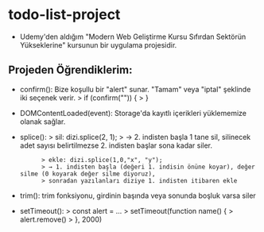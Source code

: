 # todo-list-project
- Udemy'den aldığım "Modern Web Geliştirme Kursu  Sıfırdan Sektörün Yükseklerine" kursunun bir uygulama projesidir.

## Projeden Öğrendiklerim:

- confirm(): Bize koşullu bir "alert" sunar. "Tamam" veya "iptal" şeklinde iki seçenek verir.
            > if (confirm("")) {
            >   }

- DOMContentLoaded(event): Storage'da kayıtlı içerikleri yüklememize olanak sağlar.

- splice(): 
            > sil: dizi.splice(2, 1); 
            > → 2. indisten başla 1 tane sil, silinecek adet sayısı belirtilmezse 2. indisten başlar sona kadar siler.

            > ekle: dizi.splice(1,0,"x", "y"); 
            > → 1. indisten başla (değeri 1. indisin önüne koyar), değer silme (0 koyarak değer silme diyoruz), 
            > sonradan yazılanları diziye 1. indisten itibaren ekle

- trim(): trim fonksiyonu, girdinin başında veya sonunda boşluk varsa siler

- setTimeout():
            > const alert = ...
            > setTimeout(function name() {
            >         alert.remove()
            >     }, 2000)

